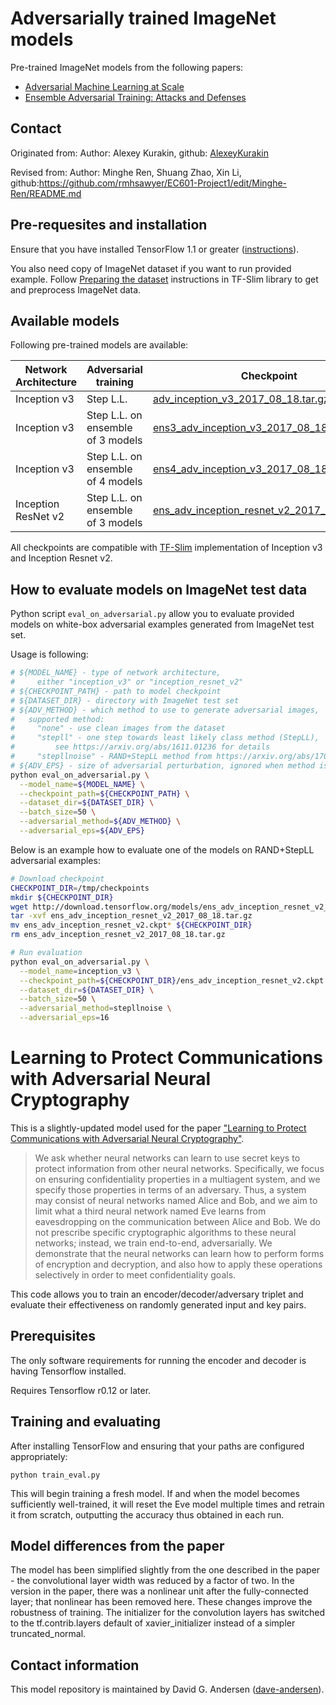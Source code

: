 # Adversarially trained ImageNet models

Pre-trained ImageNet models from the following papers:

* [Adversarial Machine Learning at Scale](https://arxiv.org/abs/1611.01236)
* [Ensemble Adversarial Training: Attacks and Defenses](https://arxiv.org/abs/1705.07204)

## Contact
Originated from:
Author: Alexey Kurakin,
github: [AlexeyKurakin](https://github.com/AlexeyKurakin)

Revised from:
Author: Minghe Ren, Shuang Zhao, Xin Li,
github:https://github.com/rmhsawyer/EC601-Project1/edit/Minghe-Ren/README.md



## Pre-requesites and installation

Ensure that you have installed TensorFlow 1.1 or greater
([instructions](https://www.tensorflow.org/install/)).

You also need copy of ImageNet dataset if you want to run provided example.
Follow
[Preparing the dataset](https://github.com/tensorflow/models/tree/master/slim#Data)
instructions in TF-Slim library to get and preprocess ImageNet data.

## Available models

Following pre-trained models are available:

Network Architecture | Adversarial training | Checkpoint
---------------------|----------------------|----------------
Inception v3 | Step L.L. | [adv_inception_v3_2017_08_18.tar.gz](http://download.tensorflow.org/models/adv_inception_v3_2017_08_18.tar.gz)
Inception v3 | Step L.L. on ensemble of 3 models | [ens3_adv_inception_v3_2017_08_18.tar.gz](http://download.tensorflow.org/models/ens3_adv_inception_v3_2017_08_18.tar.gz)
Inception v3 | Step L.L. on ensemble of 4 models| [ens4_adv_inception_v3_2017_08_18.tar.gz](http://download.tensorflow.org/models/ens4_adv_inception_v3_2017_08_18.tar.gz)
Inception ResNet v2 | Step L.L. on ensemble of 3 models | [ens_adv_inception_resnet_v2_2017_08_18.tar.gz](http://download.tensorflow.org/models/ens_adv_inception_resnet_v2_2017_08_18.tar.gz)

All checkpoints are compatible with
[TF-Slim](https://github.com/tensorflow/models/tree/master/slim)
implementation of Inception v3 and Inception Resnet v2.

## How to evaluate models on ImageNet test data

Python script `eval_on_adversarial.py` allow you to evaluate provided models
on white-box adversarial examples generated from ImageNet test set.

Usage is following:

```bash
# ${MODEL_NAME} - type of network architecture,
#     either "inception_v3" or "inception_resnet_v2"
# ${CHECKPOINT_PATH} - path to model checkpoint
# ${DATASET_DIR} - directory with ImageNet test set
# ${ADV_METHOD} - which method to use to generate adversarial images,
#   supported method:
#     "none" - use clean images from the dataset
#     "stepll" - one step towards least likely class method (StepLL),
#         see https://arxiv.org/abs/1611.01236 for details
#     "stepllnoise" - RAND+StepLL method from https://arxiv.org/abs/1705.07204
# ${ADV_EPS} - size of adversarial perturbation, ignored when method is none
python eval_on_adversarial.py \
  --model_name=${MODEL_NAME} \
  --checkpoint_path=${CHECKPOINT_PATH} \
  --dataset_dir=${DATASET_DIR} \
  --batch_size=50 \
  --adversarial_method=${ADV_METHOD} \
  --adversarial_eps=${ADV_EPS}
```

Below is an example how to evaluate one of the models on RAND+StepLL adversarial
examples:

```bash
# Download checkpoint
CHECKPOINT_DIR=/tmp/checkpoints
mkdir ${CHECKPOINT_DIR}
wget http://download.tensorflow.org/models/ens_adv_inception_resnet_v2_2017_08_18.tar.gz
tar -xvf ens_adv_inception_resnet_v2_2017_08_18.tar.gz
mv ens_adv_inception_resnet_v2.ckpt* ${CHECKPOINT_DIR}
rm ens_adv_inception_resnet_v2_2017_08_18.tar.gz

# Run evaluation
python eval_on_adversarial.py \
  --model_name=inception_v3 \
  --checkpoint_path=${CHECKPOINT_DIR}/ens_adv_inception_resnet_v2.ckpt \
  --dataset_dir=${DATASET_DIR} \
  --batch_size=50 \
  --adversarial_method=stepllnoise \
  --adversarial_eps=16
```




# Learning to Protect Communications with Adversarial Neural Cryptography

This is a slightly-updated model used for the paper
["Learning to Protect Communications with Adversarial Neural
Cryptography"](https://arxiv.org/abs/1610.06918).

> We ask whether neural networks can learn to use secret keys to protect
> information from other neural networks. Specifically, we focus on ensuring
> confidentiality properties in a multiagent system, and we specify those
> properties in terms of an adversary. Thus, a system may consist of neural
> networks named Alice and Bob, and we aim to limit what a third neural
> network named Eve learns from eavesdropping on the communication between
> Alice and Bob. We do not prescribe specific cryptographic algorithms to
> these neural networks; instead, we train end-to-end, adversarially.
> We demonstrate that the neural networks can learn how to perform forms of
> encryption and decryption, and also how to apply these operations
> selectively in order to meet confidentiality goals.

This code allows you to train an encoder/decoder/adversary triplet
and evaluate their effectiveness on randomly generated input and key
pairs.

## Prerequisites

The only software requirements for running the encoder and decoder is having
Tensorflow installed.

Requires Tensorflow r0.12 or later.

## Training and evaluating

After installing TensorFlow and ensuring that your paths are configured
appropriately:

```
python train_eval.py
```

This will begin training a fresh model.  If and when the model becomes
sufficiently well-trained, it will reset the Eve model multiple times
and retrain it from scratch, outputting the accuracy thus obtained
in each run.

## Model differences from the paper

The model has been simplified slightly from the one described in
the paper - the convolutional layer width was reduced by a factor
of two.  In the version in the paper, there was a nonlinear unit
after the fully-connected layer;  that nonlinear has been removed
here.  These changes improve the robustness of training.  The
initializer for the convolution layers has switched to the
tf.contrib.layers default of xavier_initializer instead of
a simpler truncated_normal.

## Contact information

This model repository is maintained by David G. Andersen
([dave-andersen](https://github.com/dave-andersen)).
